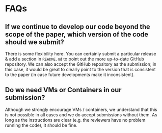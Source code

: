 
# FAQs

## If we continue to develop our code beyond the scope of the paper, which version of the code should we submit?

There is some flexibility here. You can certainly submit a particular release &
add a section in `README.md` to point out the more up-to-date GitHub repository.
We can also accept the GitHub repository as the submission; in this case, it
would be great to clearly point to the version that is consistent to the paper
(in case future developments make it inconsistent).

## Do we need VMs or Containers in our submission?

Although we strongly encourage VMs / containers, we understand that this is not
possible in all cases and we do accept submissions without them. As long as the
instructions are clear (e.g. the reviewers have no problem running the code), it
should be fine.